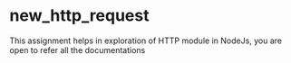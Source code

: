 # new_http_request
This assignment helps in exploration of HTTP module in NodeJs, you are open to refer all the documentations
